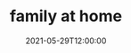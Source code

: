 ---
title: family at home
date: '2021-05-29T12:00:00'
tags:
  - portfolio
images:
  - src: '2021-family/2021-05-29-keith-dinner.jpg'
    alt: 'Keith at dinner'
    style: full
---
